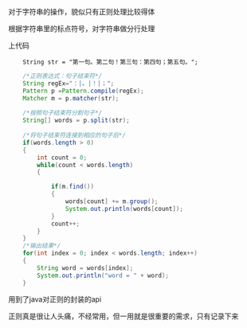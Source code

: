 对于字符串的操作，貌似只有正则处理比较得体


根据字符串里的标点符号，对字符串做分行处理

上代码

		String str = "第一句。第二句！第三句：第四句；第五句。";   

```java
	/*正则表达式：句子结束符*/  
	String regEx="：|。|！|；";    
	Pattern p =Pattern.compile(regEx);   
	Matcher m = p.matcher(str);   
	  
	/*按照句子结束符分割句子*/  
	String[] words = p.split(str);   
	  
	/*将句子结束符连接到相应的句子后*/  
	if(words.length > 0)   
	{   
	    int count = 0;   
	    while(count < words.length)   
	    {   		  

	        if(m.find())   
	        {   
	            words[count] += m.group();   
	            System.out.println(words[count]);
	        }   
	        count++;   
	    }   
	}   
	/*输出结果*/  
	for(int index = 0; index < words.length; index++)   
	{   
	    String word = words[index];   
	    System.out.println("word = " + word);   
	}
```
用到了java对正则的封装的api

正则真是很让人头痛，不经常用，但一用就是很重要的需求，只有记录下来